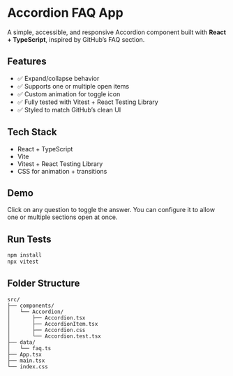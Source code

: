 # Accordion FAQ App

A simple, accessible, and responsive Accordion component built with **React + TypeScript**, inspired by GitHub’s FAQ section.

## Features

- ✅ Expand/collapse behavior
- ✅ Supports one or multiple open items
- ✅ Custom animation for toggle icon
- ✅ Fully tested with Vitest + React Testing Library
- ✅ Styled to match GitHub’s clean UI

## Tech Stack

- React + TypeScript
- Vite
- Vitest + React Testing Library
- CSS for animation + transitions

## Demo

Click on any question to toggle the answer. You can configure it to allow one or multiple sections open at once.

## Run Tests

```bash
npm install
npx vitest
```

## Folder Structure

```
src/
├── components/
│   └── Accordion/
│       ├── Accordion.tsx
│       ├── AccordionItem.tsx
│       ├── Accordion.css
│       └── Accordion.test.tsx
├── data/
│   └── faq.ts
├── App.tsx
├── main.tsx
└── index.css
```